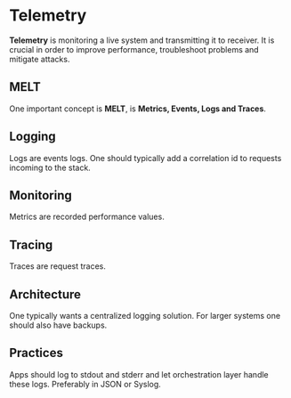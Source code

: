 # Telemetry

**Telemetry** is monitoring a live system and transmitting it to receiver. It is
crucial in order to improve performance, troubleshoot problems and mitigate
attacks.

## MELT

One important concept is **MELT**, is **Metrics, Events, Logs and Traces**.

## Logging

Logs are events logs. One should typically add a correlation id to requests
incoming to the stack.

## Monitoring

Metrics are recorded performance values.

## Tracing

Traces are request traces.

## Architecture

One typically wants a centralized logging solution. For larger systems one
should also have backups.

## Practices

Apps should log to stdout and stderr and let orchestration layer handle these
logs. Preferably in JSON or Syslog.
